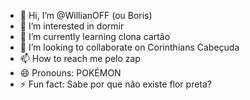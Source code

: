 - 👋 Hi, I’m @WillianOFF (ou Boris)
- 👀 I’m interested in dormir
- 🌱 I’m currently learning clona cartão
- 💞️ I’m looking to collaborate on Corinthians Cabeçuda
- 📫 How to reach me pelo zap
- 😄 Pronouns: POKÉMON
- ⚡ Fun fact: Sabe por que não existe flor preta?

<!---
WillianOFF/WillianOFF is a ✨ special ✨ repository because its `README.md` (this file) appears on your GitHub profile.
You can click the Preview link to take a look at your changes.
--->
